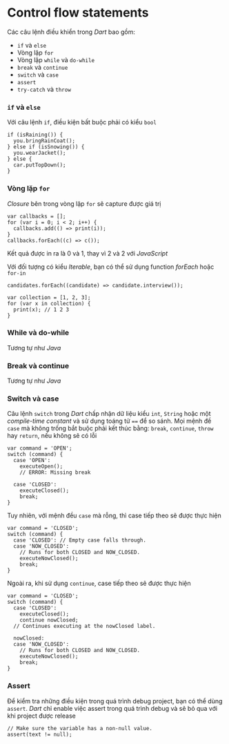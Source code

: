 # Control flow statements

Các câu lệnh điều khiển trong *Dart* bao gồm:
* `if` và `else`
* Vòng lặp `for`
* Vòng lặp `while` và `do-while`
* `break` và `continue`
* `switch` và `case`
* `assert`
* `try-catch` và `throw`

### `if` và `else`

Với câu lệnh `if`, điều kiện bất buộc phải có kiểu `bool`
```
if (isRaining()) {
  you.bringRainCoat();
} else if (isSnowing()) {
  you.wearJacket();
} else {
  car.putTopDown();
}
```

### Vòng lặp `for`

*Closure* bên trong vòng lặp `for` sẽ capture được giá trị
```
var callbacks = [];
for (var i = 0; i < 2; i++) {
  callbacks.add(() => print(i));
}
callbacks.forEach((c) => c());
```

Kết quả được in ra là 0 và 1, thay vì 2 và 2 với *JavaScript*

Với đối tượng có kiểu *Iterable*, bạn có thể sử dụng function *forEach* hoặc `for-in`
```
candidates.forEach((candidate) => candidate.interview());

var collection = [1, 2, 3];
for (var x in collection) {
  print(x); // 1 2 3
}
```

### While và do-while

Tương tự như *Java*

### Break và continue

Tương tự như *Java*

### Switch và case

Câu lệnh `switch` trong *Dart* chấp nhận dữ liệu kiểu `int`, `String` hoặc một *compile-time constant* và sử dụng toáng tử `==` để so sánh. Mọi mệnh đề `case` mà không trống bắt buộc phải kết thúc bằng: `break`, `continue`, `throw` hay `return`, nếu không sẽ có lỗi
```
var command = 'OPEN';
switch (command) {
  case 'OPEN':
    executeOpen();
    // ERROR: Missing break

  case 'CLOSED':
    executeClosed();
    break;
}
```

Tuy nhiên, với mệnh đều `case` mà rỗng, thì case tiếp theo sẽ được thực hiện
```
var command = 'CLOSED';
switch (command) {
  case 'CLOSED': // Empty case falls through.
  case 'NOW_CLOSED':
    // Runs for both CLOSED and NOW_CLOSED.
    executeNowClosed();
    break;
}
```

Ngoài ra, khi sử dụng `continue`, case tiếp theo sẽ được thực hiện
```
var command = 'CLOSED';
switch (command) {
  case 'CLOSED':
    executeClosed();
    continue nowClosed;
  // Continues executing at the nowClosed label.

  nowClosed:
  case 'NOW_CLOSED':
    // Runs for both CLOSED and NOW_CLOSED.
    executeNowClosed();
    break;
}
```

### Assert

Để kiểm tra những điều kiện trong quá trình debug project, bạn có thể dùng `assert`. *Dart* chỉ enable việc assert trong quá trình debug và sẽ bỏ qua với khi project được release
```
// Make sure the variable has a non-null value.
assert(text != null);
```
